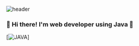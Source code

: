 ![header](https://capsule-render.vercel.app/api?type=Waving&color=auto&height=300&section=header&text=Be%20Smarter)
### 👋 Hi there! I'm web developer using Java 👋
[![JAVA](https://img.shields.io/badge/Java-#007396?style=flat-square&logo=Java&logoColor=black)]

<!--
**loltaeja/loltaeja** is a ✨ _special_ ✨ repository because its `README.md` (this file) appears on your GitHub profile.

Here are some ideas to get you started:

- 🔭 I’m currently working on ...
- 🌱 I’m currently learning ...
- 👯 I’m looking to collaborate on ...
- 🤔 I’m looking for help with ...
- 💬 Ask me about ...
- 📫 How to reach me: ...
- 😄 Pronouns: ...
- ⚡ Fun fact: ...
-->

